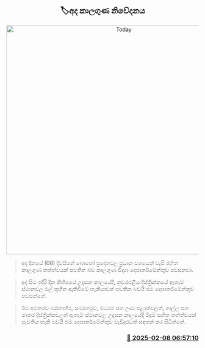 <p align='center'><b><h2 align='center' title='Today's weather forecast'>🏷අද කාලගුණ නිවේදනය</h2></b></p>
<p align='center'><img src='https://helakuru.sgp1.cdn.digitaloceanspaces.com/esana/images/lib/weather-thumb-new-1[1].jpg' width='600' alt='Today's weather forecast'></p>

> අද දිනයේ (08) දිවයිනේ බොහෝ ප්‍රදේශවල ප්‍රධාන වශයෙන් වැසි රහිත කාලගුණ තත්ත්වයක් පවතින බව කාලගුණ විද්‍යා දෙපාර්තමේන්තුව පවසනවා.

> අද සිට ඉදිරි දින කිහිපයේ උදෑසන කාලයේදී, නුවරඑළිය දිස්ත්‍රික්කයේ ඇතැම් ස්ථානවල මල් තුහීන ඇතිවීමේ හැකියාවක් පවතින බවයි එම දෙපාර්තමේන්තුව පවසන්නේ.

> ඊට අමතරව බස්නාහිර, සබරගමුව, මධ්‍යම සහ ඌව පළාත්වලත්, ගාල්ල සහ මාතර දිස්ත්‍රික්කවලත් ඇතැම් ස්ථානවල උදෑසන කාලයේදී මීදුම් සහිත තත්ත්වයක් පැවතිය හැකි බවයි එම දෙපාර්තමේන්තුව වැඩිදුරටත් සඳහන් කර සිටින්නේ.



<h3 align='right'><a href='https://www.helakuru.lk/esana/p/107289/'>📅 2025-02-08 06:57:10</a></h3>
